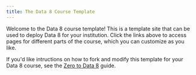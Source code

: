 ```yaml
---
title: The Data 8 Course Template
---
```


Welcome to the Data 8 course template! This is a template site that can be
used to deploy Data 8 for your institution. Click the links above to access
pages for different parts of the course, which you can customize as you like.

If you'd like intructions on how to fork and modify this template for your
Data 8 course, see the [Zero to Data 8](https://berkeleydsep.gitbook.io/zero-to-data-8/zero-to-data-8/) guide.
